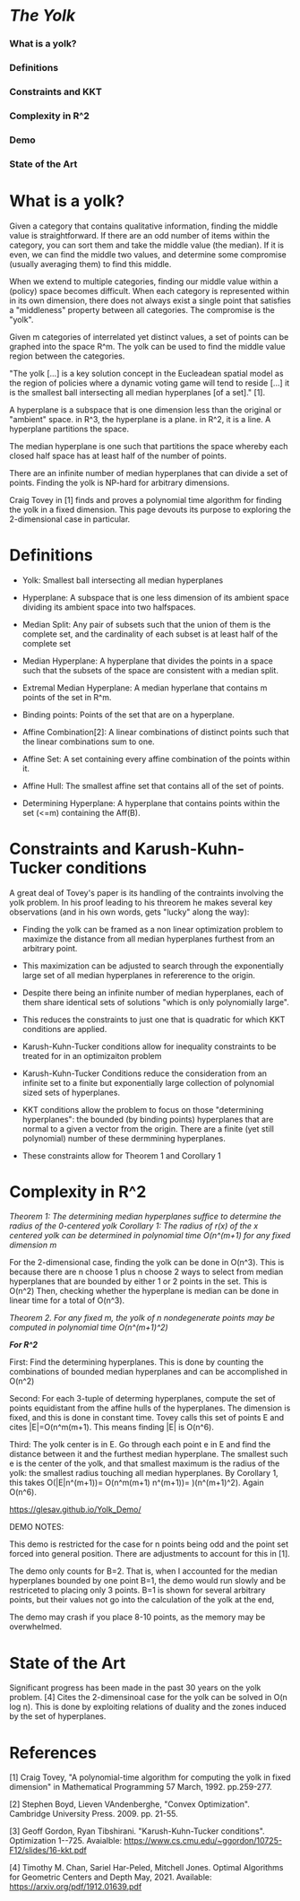 # ___The Yolk___

### What is a yolk?
### Definitions
### Constraints and KKT
### Complexity in R^2
### Demo
### State of the Art




# What is a yolk?

Given a category that contains qualitative information, finding the middle value is straightforward. If there are an odd number of items within the category, you can sort them and take the middle value (the median). If it is even, we can find the middle two values, and determine some compromise (usually averaging them) to find this middle. 

When we extend to multiple categories, finding our middle value within a (policy) space becomes difficult. When each category is represented within in its own dimension, there does not always exist a single point that satisfies a "middleness" property between all categories. The compromise is the "yolk".

Given m categories of interrelated yet distinct values, a set of points can be graphed into the space R^m. The yolk can be used to find the middle value region between the categories.

"The yolk [...] is a key solution concept in the Eucleadean spatial model as the region of policies where a dynamic voting game will tend to reside [...] it is the smallest ball intersecting all median hyperplanes [of a set]." [1].

A hyperplane is a subspace that is one dimension less than the original or "ambient" space. in R^3, the hyperplane is a plane. in R^2, it is a line. A hyperplane partitions the space.

The median hyperplane is one such that partitions the space whereby each closed half space has at least half of the number of points.

There are an infinite number of median hyperplanes that can divide a set of points. Finding the yolk is NP-hard for arbitrary dimensions. 

Craig Tovey in [1] finds and proves a polynomial time algorithm for finding the yolk in a fixed dimension. This page devouts its purpose to exploring the 2-dimensional case in particular.


# Definitions

* Yolk: Smallest ball intersecting all median hyperplanes

* Hyperplane: A subspace that is one less dimension of its ambient space dividing its ambient space into two halfspaces.

* Median Split: Any pair of subsets such that the union of them is the complete set, and the cardinality of each subset is at least half of the complete set

* Median Hyperplane: A hyperplane that divides the points in a space such that the subsets of the space are consistent with a median split.

* Extremal Median Hyperplane: A median hyperlane that contains m points of the set in R^m.

* Binding points: Points of the set that are on a hyperplane.

* Affine Combination[2]: A linear combinations of distinct points such that the linear combinations sum to one.

* Affine Set: A set containing every affine combination of the points within it.

* Affine Hull: The smallest affine set that contains all of the set of points.

* Determining Hyperplane: A hyperplane that contains points within the set (<=m) containing the Aff(B).

# Constraints and Karush-Kuhn-Tucker conditions

A great deal of Tovey's paper is its handling of the contraints involving the yolk problem. In his proof leading to his threorem he makes several key observations (and in his own words, gets "lucky" along the way):

* Finding the yolk can be framed as a non linear optimization problem to maximize the distance from all median hyperplanes furthest from an arbitrary point.

* This maximization can be adjusted to search through the exponentially large set of all median hyperplanes in refererence to the origin.

* Despite there being an infinite number of median hyperplanes, each of them share identical sets of solutions "which is only polynomially large".

* This reduces the constraints to just one that is quadratic for which KKT conditions are applied.

* Karush-Kuhn-Tucker conditions allow for inequality constraints to be treated for in an optimizaiton problem

* Karush-Kuhn-Tucker Conditions reduce the consideration from an infinite set to a finite but exponentially large collection of polynomial sized sets of hyperplanes.

* KKT conditions allow the problem to focus on those "determining hyperplanes": the bounded (by binding points) hyperplanes that are normal to a given a vector from the origin. There are a finite (yet still polynomial) number of these dermmining hyperplanes.

* These constraints allow for Theorem 1 and Corollary 1

# Complexity in R^2

*Theorem 1: The determining median hyperplanes suffice to determine the radius of the 0-centered yolk*
*Corollary 1: The radius of r(x) of the x centered yolk can be determined in polynomial time O(n^(m+1) for any fixed dimension m*

For the 2-dimensional case, finding the yolk can be done in O(n^3). This is because there are n choose 1 plus n choose 2 ways to select from median hyperplanes that are bounded by either 1 or 2 points in the set. This is O(n^2) Then, checking whether the hyperplane is median can be done in linear time for a total of O(n^3).

*Theorem 2. For any fixed m, the yolk of n nondegenerate points may be computed in polynomial time O(n^(m+1)^2)*

___For R^2___

First: Find the determining hyperplanes. This is done by counting the combinations of bounded median hyperplanes and can be accomplished in O(n^2)

Second: For each 3-tuple of determing hyperplanes, compute the set of points equidistant from the affine hulls of the hyperplanes. The dimension is fixed, and this is done in constant time. Tovey calls this set of points E and cites |E|=O(n^m(m+1). This means finding |E| is O(n^6).

Third: The yolk center is in E. Go through each point e in E and find the distance between it and the furthest median hyperplane. The smallest such e is the center of the yolk, and that smallest maximum is the radius of the yolk: the smallest radius touching all median hyperplanes. By Corollary 1, this takes O(|E|n^(m+1))= O(n^m(m+1) n^(m+1))= )(n^(m+1)^2). Again O(n^6).

https://glesav.github.io/Yolk_Demo/

DEMO NOTES:

This demo is restricted for the case for n points being odd and the point set forced into general position. There are adjustments to account for this in [1].

The demo only counts for B=2. That is, when I accounted for the median hyperplanes bounded by one point B=1, the demo would run slowly and be restriceted to placing only 3 points. B=1 is shown for several arbitrary points, but their values not go into the calculation of the yolk at the end,

The demo may crash if you place 8-10 points, as the memory may be overwhelmed. 

# State of the Art

Significant progress has been made in the past 30 years on the yolk problem. [4] Cites the 2-dimensinoal case for the yolk can be solved in O(n log n). This is done by exploiting relations of duality and the zones induced by the set of hyperplanes.


# References

[1] Craig Tovey, "A polynomial-time algorithm for computing the yolk in fixed dimension" in Mathematical Programming 57 March, 1992. pp.259-277.

[2] Stephen Boyd, Lieven VAndenberghe, "Convex Optimization". Cambridge University Press. 2009. pp. 21-55.

[3] Geoff Gordon, Ryan Tibshirani. "Karush-Kuhn-Tucker conditions". Optimization 1--725. Avaialble: https://www.cs.cmu.edu/~ggordon/10725-F12/slides/16-kkt.pdf

[4] Timothy M. Chan, Sariel Har-Peled, Mitchell Jones. Optimal Algorithms for Geometric Centers and Depth May, 2021. Available: https://arxiv.org/pdf/1912.01639.pdf

